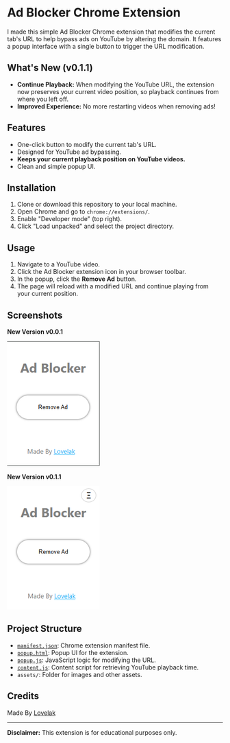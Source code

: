 # Ad Blocker Chrome Extension

I made this simple Ad Blocker Chrome extension that modifies the current tab's URL to help bypass ads on YouTube by altering the domain. It features a popup interface with a single button to trigger the URL modification.

## What's New (v0.1.1)

- **Continue Playback:** When modifying the YouTube URL, the extension now preserves your current video position, so playback continues from where you left off.
- **Improved Experience:** No more restarting videos when removing ads!

## Features

- One-click button to modify the current tab's URL.
- Designed for YouTube ad bypassing.
- **Keeps your current playback position on YouTube videos.**
- Clean and simple popup UI.

## Installation

1. Clone or download this repository to your local machine.
2. Open Chrome and go to `chrome://extensions/`.
3. Enable "Developer mode" (top right).
4. Click "Load unpacked" and select the project directory.

## Usage

1. Navigate to a YouTube video.
2. Click the Ad Blocker extension icon in your browser toolbar.
3. In the popup, click the **Remove Ad** button.
4. The page will reload with a modified URL and continue playing from your current position.

## Screenshots

**New Version v0.0.1**

![App Screenshot](assets/Screenshot-v0.0.1.png)

**New Version v0.1.1**

![App Screenshot](assets/Screenshot-v0.1.1.png)

## Project Structure

- [`manifest.json`](manifest.json): Chrome extension manifest file.
- [`popup.html`](popup.html): Popup UI for the extension.
- [`popup.js`](popup.js): JavaScript logic for modifying the URL.
- [`content.js`](content.js): Content script for retrieving YouTube playback time.
- `assets/`: Folder for images and other assets.

## Credits

Made By [Lovelak](http://lovelak.rf.gd)

---

**Disclaimer:** This extension is for educational purposes only.
